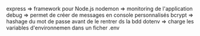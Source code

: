 express => framework pour Node.js
nodemon => monitoring de l'application
debug => permet de créer de messages en console personnalisés
bcrypt => hashage du mot de passe avant de le rentrer ds la bdd
dotenv => charge les variables d'environnemen dans un ficher .env
